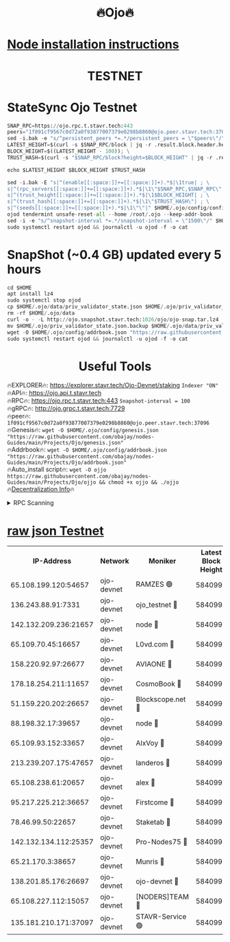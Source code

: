 <h1 align="center"> 🔥Ojo🔥</h1>

[Node installation instructions](https://github.com/obajay/nodes-Guides/tree/main/Projects/Ojo)
=

<h1 align="center"> TESTNET</h1>

# StateSync Ojo Testnet
```python
SNAP_RPC=https://ojo.rpc.t.stavr.tech:443
peers="1f091cf9567c0d72a0f93877007379e0298b8860@ojo.peer.stavr.tech:37096"
sed -i.bak -e "s/^persistent_peers *=.*/persistent_peers = \"$peers\"/" $HOME/.ojo/config/config.toml
LATEST_HEIGHT=$(curl -s $SNAP_RPC/block | jq -r .result.block.header.height); \
BLOCK_HEIGHT=$((LATEST_HEIGHT - 100)); \
TRUST_HASH=$(curl -s "$SNAP_RPC/block?height=$BLOCK_HEIGHT" | jq -r .result.block_id.hash)

echo $LATEST_HEIGHT $BLOCK_HEIGHT $TRUST_HASH

sed -i.bak -E "s|^(enable[[:space:]]+=[[:space:]]+).*$|\1true| ; \
s|^(rpc_servers[[:space:]]+=[[:space:]]+).*$|\1\"$SNAP_RPC,$SNAP_RPC\"| ; \
s|^(trust_height[[:space:]]+=[[:space:]]+).*$|\1$BLOCK_HEIGHT| ; \
s|^(trust_hash[[:space:]]+=[[:space:]]+).*$|\1\"$TRUST_HASH\"| ; \
s|^(seeds[[:space:]]+=[[:space:]]+).*$|\1\"\"|" $HOME/.ojo/config/config.toml
ojod tendermint unsafe-reset-all --home /root/.ojo --keep-addr-book
sed -i -e "s/^snapshot-interval *=.*/snapshot-interval = \"1500\"/" $HOME/.ojo/config/app.toml
sudo systemctl restart ojod && journalctl -u ojod -f -o cat
```
# SnapShot (~0.4 GB) updated every 5 hours
```python
cd $HOME
apt install lz4
sudo systemctl stop ojod
cp $HOME/.ojo/data/priv_validator_state.json $HOME/.ojo/priv_validator_state.json.backup
rm -rf $HOME/.ojo/data
curl -o - -L http://ojo.snapshot.stavr.tech:1026/ojo/ojo-snap.tar.lz4 | lz4 -c -d - | tar -x -C $HOME/.ojo --strip-components 2
mv $HOME/.ojo/priv_validator_state.json.backup $HOME/.ojo/data/priv_validator_state.json
wget -O $HOME/.ojo/config/addrbook.json "https://raw.githubusercontent.com/obajay/nodes-Guides/main/Projects/Ojo/addrbook.json"
sudo systemctl restart ojod && journalctl -u ojod -f -o cat
```
 <h1 align="center"> Useful Tools</h1>

🔥EXPLORER🔥:        https://explorer.stavr.tech/Ojo-Devnet/staking        `Indexer "ON"` \
🔥API🔥:                     https://ojo.api.t.stavr.tech \
🔥RPC🔥:                    https://ojo.rpc.t.stavr.tech:443              `Snapshot-interval = 100` \
🔥gRPC🔥:                  http://ojo.grpc.t.stavr.tech:7729 \
🔥peer🔥:                   `1f091cf9567c0d72a0f93877007379e0298b8860@ojo.peer.stavr.tech:37096` \
🔥Genesis🔥:    ```wget -O $HOME/.ojo/config/genesis.json "https://raw.githubusercontent.com/obajay/nodes-Guides/main/Projects/Ojo/genesis.json"``` \
🔥Addrbook🔥:    ```wget -O $HOME/.ojo/config/addrbook.json "https://raw.githubusercontent.com/obajay/nodes-Guides/main/Projects/Ojo/addrbook.json"``` \
🔥Auto_install script🔥: ```wget -O ojjo https://raw.githubusercontent.com/obajay/nodes-Guides/main/Projects/Ojo/ojjo && chmod +x ojjo && ./ojjo``` \
🔥[Decentralization Info](https://github.com/obajay/StateSync-snapshots/tree/main/Projects/Ojo/Decentralization)🔥



<details>
<summary>RPC Scanning</summary>

<h2 align="center"> We scan nodes in real time every 4 hours. And we provide the final result of RPC endpoints.
We cannot influence the operation of these nodes in any way. </h2>


```python
If Voting Power is higher than 0 --> then the Node is a validator of the network and may be subject to attack and be a potential threat to the chain.
```
```python
We marked such validators with a red symbol
```

</details>

[raw json Testnet](https://rpc-check.ojot.stavr.tech/ojot/rpc-ojot-result.json)
=


<table><tr><th>IP-Address</th><th>Network</th><th>Moniker</th><th>Latest Block Height</th><th>Earliest Block Height</th><th>Catching Up</th><th>Tx Index</th><th>Voting Power</th><th>Scan Time</th></tr><tr><td>65.108.199.120:54657</td><td>ojo-devnet</td><td>RAMZES 🟢</td><td>5840994</td><td>306156</td><td>False</td><td>on</td><td>0</td><td>2024-03-12T03:30:38.711836020UTC</td></tr><tr><td>136.243.88.91:7331</td><td>ojo-devnet</td><td>ojo_testnet 🔴</td><td>5840995</td><td>308845</td><td>False</td><td>on</td><td>1000</td><td>2024-03-12T03:30:46.194523695UTC</td></tr><tr><td>142.132.209.236:21657</td><td>ojo-devnet</td><td>node 🔴</td><td>5840997</td><td>350001</td><td>False</td><td>on</td><td>1999</td><td>2024-03-12T03:30:57.425823702UTC</td></tr><tr><td>65.109.70.45:16657</td><td>ojo-devnet</td><td>L0vd.com 🔴</td><td>5840998</td><td>695918</td><td>False</td><td>off</td><td>998</td><td>2024-03-12T03:31:04.880855819UTC</td></tr><tr><td>158.220.92.97:26677</td><td>ojo-devnet</td><td>AVIAONE 🔴</td><td>5840997</td><td>2754001</td><td>False</td><td>on</td><td>19926</td><td>2024-03-12T03:30:54.638413193UTC</td></tr><tr><td>178.18.254.211:11657</td><td>ojo-devnet</td><td>CosmoBook 🔴</td><td>5840997</td><td>4392001</td><td>False</td><td>off</td><td>1047</td><td>2024-03-12T03:30:59.727364479UTC</td></tr><tr><td>51.159.220.202:26657</td><td>ojo-devnet</td><td>Blockscope.net 🔴</td><td>5840994</td><td>4425001</td><td>False</td><td>on</td><td>2068</td><td>2024-03-12T03:30:38.138688320UTC</td></tr><tr><td>88.198.32.17:39657</td><td>ojo-devnet</td><td>node 🔴</td><td>5840997</td><td>4710001</td><td>False</td><td>on</td><td>105802</td><td>2024-03-12T03:30:59.955417618UTC</td></tr><tr><td>65.109.93.152:33657</td><td>ojo-devnet</td><td>AlxVoy 🔴</td><td>5840997</td><td>4943001</td><td>False</td><td>on</td><td>6350855</td><td>2024-03-12T03:30:57.201858684UTC</td></tr><tr><td>213.239.207.175:47657</td><td>ojo-devnet</td><td>landeros 🔴</td><td>5840997</td><td>4967924</td><td>False</td><td>off</td><td>11083</td><td>2024-03-12T03:30:54.839401050UTC</td></tr><tr><td>65.108.238.61:20657</td><td>ojo-devnet</td><td>alex 🔴</td><td>5840994</td><td>5131001</td><td>False</td><td>on</td><td>11359</td><td>2024-03-12T03:30:38.427994005UTC</td></tr><tr><td>95.217.225.212:36657</td><td>ojo-devnet</td><td>Firstcome 🔴</td><td>5840995</td><td>5251946</td><td>False</td><td>on</td><td>13566</td><td>2024-03-12T03:30:43.933084587UTC</td></tr><tr><td>78.46.99.50:22657</td><td>ojo-devnet</td><td>Staketab 🔴</td><td>5840998</td><td>5668501</td><td>False</td><td>on</td><td>1276</td><td>2024-03-12T03:31:05.111483090UTC</td></tr><tr><td>142.132.134.112:25357</td><td>ojo-devnet</td><td>Pro-Nodes75 🔴</td><td>5840994</td><td>5740994</td><td>False</td><td>on</td><td>24651</td><td>2024-03-12T03:30:41.307300389UTC</td></tr><tr><td>65.21.170.3:38657</td><td>ojo-devnet</td><td>Munris 🔴</td><td>5840995</td><td>5740995</td><td>False</td><td>off</td><td>20123</td><td>2024-03-12T03:30:43.623985677UTC</td></tr><tr><td>138.201.85.176:26697</td><td>ojo-devnet</td><td>ojo-devnet 🔴</td><td>5840998</td><td>5740998</td><td>False</td><td>on</td><td>1000024000</td><td>2024-03-12T03:31:04.583766833UTC</td></tr><tr><td>65.108.227.112:15057</td><td>ojo-devnet</td><td>[NODERS]TEAM 🔴</td><td>5840998</td><td>5758001</td><td>False</td><td>off</td><td>9999</td><td>2024-03-12T03:31:04.341641169UTC</td></tr><tr><td>135.181.210.171:37097</td><td>ojo-devnet</td><td>STAVR-Service 🟢</td><td>5840994</td><td>5838001</td><td>False</td><td>on</td><td>0</td><td>2024-03-12T03:30:39.020994290UTC</td></tr></table>
